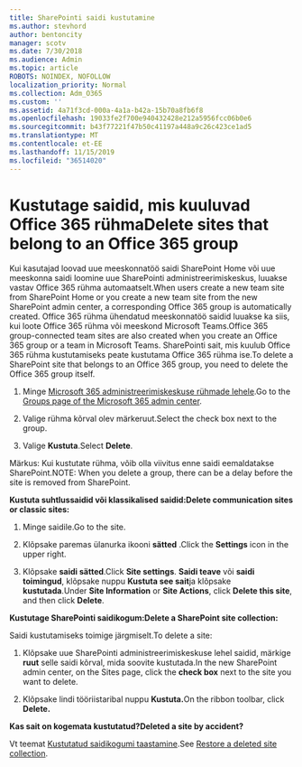 ```yaml
---
title: SharePointi saidi kustutamine
ms.author: stevhord
author: bentoncity
manager: scotv
ms.date: 7/30/2018
ms.audience: Admin
ms.topic: article
ROBOTS: NOINDEX, NOFOLLOW
localization_priority: Normal
ms.collection: Adm_O365
ms.custom: ''
ms.assetid: 4a71f3cd-000a-4a1a-b42a-15b70a8fb6f8
ms.openlocfilehash: 19033fe2f700e940432428e212a5956fcc06b0e6
ms.sourcegitcommit: b43f77221f47b50c41197a448a9c26c423ce1ad5
ms.translationtype: MT
ms.contentlocale: et-EE
ms.lasthandoff: 11/15/2019
ms.locfileid: "36514020"
---
```

# <a name="delete-sites-that-belong-to-an-office-365-group"></a><span data-ttu-id="65654-102">Kustutage saidid, mis kuuluvad Office 365 rühma</span><span class="sxs-lookup"><span data-stu-id="65654-102">Delete sites that belong to an Office 365 group</span></span>

<span data-ttu-id="65654-103">Kui kasutajad loovad uue meeskonnatöö saidi SharePoint Home või uue meeskonna saidi loomine uue SharePointi administreerimiskeskus, luuakse vastav Office 365 rühma automaatselt.</span><span class="sxs-lookup"><span data-stu-id="65654-103">When users create a new team site from SharePoint Home or you create a new team site from the new SharePoint admin center, a corresponding Office 365 group is automatically created.</span></span> <span data-ttu-id="65654-104">Office 365 rühma ühendatud meeskonnatöö saidid luuakse ka siis, kui loote Office 365 rühma või meeskond Microsoft Teams.</span><span class="sxs-lookup"><span data-stu-id="65654-104">Office 365 group-connected team sites are also created when you create an Office 365 group or a team in Microsoft Teams.</span></span> <span data-ttu-id="65654-105">SharePointi sait, mis kuulub Office 365 rühma kustutamiseks peate kustutama Office 365 rühma ise.</span><span class="sxs-lookup"><span data-stu-id="65654-105">To delete a SharePoint site that belongs to an Office 365 group, you need to delete the Office 365 group itself.</span></span> 
  
1. <span data-ttu-id="65654-106">Minge [Microsoft 365 administreerimiskeskuse rühmade lehele](https://portal.office.com/adminportal/home#/groups).</span><span class="sxs-lookup"><span data-stu-id="65654-106">Go to the [Groups page of the Microsoft 365 admin center](https://portal.office.com/adminportal/home#/groups).</span></span>
    
2. <span data-ttu-id="65654-107">Valige rühma kõrval olev märkeruut.</span><span class="sxs-lookup"><span data-stu-id="65654-107">Select the check box next to the group.</span></span>
    
3. <span data-ttu-id="65654-108">Valige **Kustuta**.</span><span class="sxs-lookup"><span data-stu-id="65654-108">Select **Delete**.</span></span>
    
<span data-ttu-id="65654-109">Märkus: Kui kustutate rühma, võib olla viivitus enne saidi eemaldatakse SharePoint.</span><span class="sxs-lookup"><span data-stu-id="65654-109">NOTE: When you delete a group, there can be a delay before the site is removed from SharePoint.</span></span>
  
<span data-ttu-id="65654-110">**Kustuta suhtlussaidid või klassikalised saidid:**</span><span class="sxs-lookup"><span data-stu-id="65654-110">**Delete communication sites or classic sites:**</span></span>

1. <span data-ttu-id="65654-111">Minge saidile.</span><span class="sxs-lookup"><span data-stu-id="65654-111">Go to the site.</span></span>
  
2. <span data-ttu-id="65654-112">Klõpsake paremas ülanurka ikooni **sätted** .</span><span class="sxs-lookup"><span data-stu-id="65654-112">Click the **Settings** icon in the upper right.</span></span> 
  
3. <span data-ttu-id="65654-113">Klõpsake **saidi sätted**.</span><span class="sxs-lookup"><span data-stu-id="65654-113">Click **Site settings**.</span></span> <span data-ttu-id="65654-114">**Saidi teave** või **saidi toimingud**, klõpsake nuppu **Kustuta see sait**ja klõpsake **kustutada**.</span><span class="sxs-lookup"><span data-stu-id="65654-114">Under **Site Information** or **Site Actions**, click **Delete this site**, and then click **Delete**.</span></span>
  
<span data-ttu-id="65654-115">**Kustutage SharePointi saidikogum:**</span><span class="sxs-lookup"><span data-stu-id="65654-115">**Delete a SharePoint site collection:**</span></span>

<span data-ttu-id="65654-116">Saidi kustutamiseks toimige järgmiselt.</span><span class="sxs-lookup"><span data-stu-id="65654-116">To delete a site:</span></span>
  
1. <span data-ttu-id="65654-117">Klõpsake uue SharePointi administreerimiskeskuse lehel saidid, märkige **ruut** selle saidi kõrval, mida soovite kustutada.</span><span class="sxs-lookup"><span data-stu-id="65654-117">In the new SharePoint admin center, on the Sites page, click the **check box** next to the site you want to delete.</span></span> 
    
2. <span data-ttu-id="65654-118">Klõpsake lindi tööriistaribal nuppu **Kustuta.**</span><span class="sxs-lookup"><span data-stu-id="65654-118">On the ribbon toolbar, click **Delete.**</span></span>
    
<span data-ttu-id="65654-119">**Kas sait on kogemata kustutatud?**</span><span class="sxs-lookup"><span data-stu-id="65654-119">**Deleted a site by accident?**</span></span>

<span data-ttu-id="65654-120">Vt teemat [Kustutatud saidikogumi taastamine](https://go.microsoft.com/fwlink/?linkid=867660).</span><span class="sxs-lookup"><span data-stu-id="65654-120">See [Restore a deleted site collection](https://go.microsoft.com/fwlink/?linkid=867660).</span></span>
  

